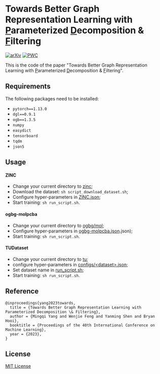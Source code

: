 # Towards Better Graph Representation Learning with <u>P</u>arameterized <u>D</u>ecomposition & <u>F</u>iltering

[![arXiv](https://img.shields.io/badge/arXiv-2305.06102-b31b1b.svg)](https://arxiv.org/abs/2305.06102) [![PWC](https://img.shields.io/endpoint.svg?url=https://paperswithcode.com/badge/towards-better-graph-representation-learning/graph-regression-on-zinc-500k)](https://paperswithcode.com/sota/graph-regression-on-zinc-500k?p=towards-better-graph-representation-learning)

This is the code of the paper "Towards Better Graph Representation Learning with <u>P</u>arameterized <u>D</u>ecomposition & <u>F</u>iltering".

## Requirements

The following packages need to be installed:

- `pytorch==1.13.0`
- `dgl==0.9.1`
- `ogb==1.3.5`
- `numpy`
- `easydict`
- `tensorboard`
- `tqdm`
- `json5`

## Usage

#### ZINC
- Change your current directory to [zinc](zinc);
- Download the dataset: `sh script_download_dataset.sh`;
- Configure hyper-parameters in [ZINC.json](zinc/ZINC.json);
- Start training: `sh run_script.sh`.

#### ogbg-molpcba
- Change your current directory to [ogbg/mol](ogbg/mol);
- Configure hyper-parameters in [ogbg-molpcba.json](ogbg/mol/ogbg-molpcba.json).json);
- Start training: `sh run_script.sh`.

#### TUDataset
- Change your current directory to [tu](tu);
- configure hyper-parameters in [configs/\<dataset\>.json](tu/configs);
- Set dataset name in [run_script.sh](tu/run_script.sh);
- Start training: `sh run_script.sh`.

## Reference
```
@inproceedings{yang2023towards,
  title = {Towards Better Graph Representation Learning with Parameterized Decomposition \& Filtering},
  author = {Mingqi Yang and Wenjie Feng and Yanming Shen and Bryan Hooi},
  booktitle = {Proceedings of the 40th International Conference on Machine Learning},
  year = {2023},
}
```

## License

[MIT License](LICENSE)
